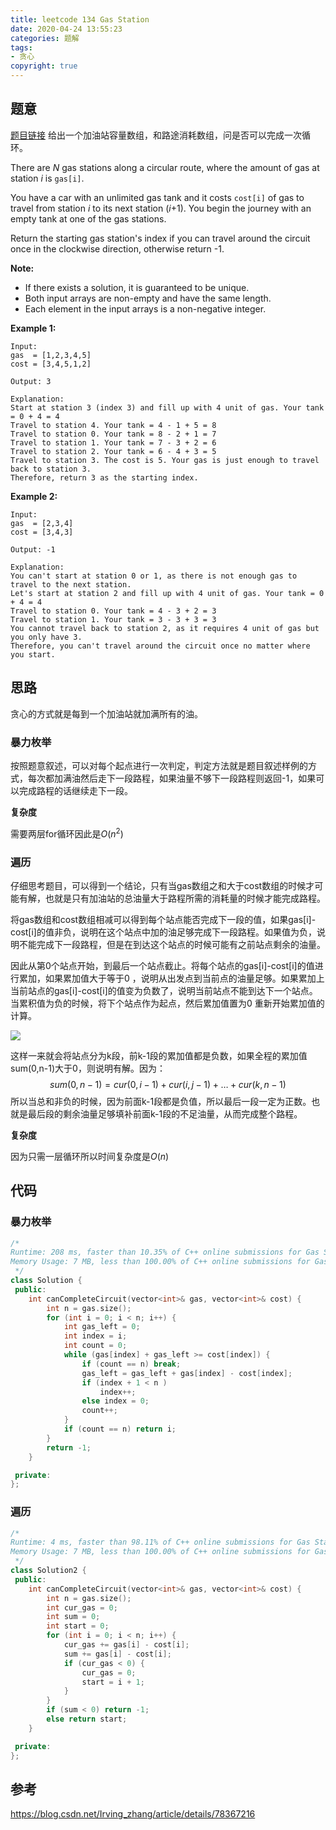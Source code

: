 ```yaml
---
title: leetcode 134 Gas Station
date: 2020-04-24 13:55:23
categories: 题解
tags:
- 贪心
copyright: true
---
```


## 题意

[题目链接](<https://leetcode.com/problems/gas-station/> )  给出一个加油站容量数组，和路途消耗数组，问是否可以完成一次循环。

There are *N* gas stations along a circular route, where the amount of gas at station *i* is `gas[i]`.

You have a car with an unlimited gas tank and it costs `cost[i]` of gas to travel from station *i* to its next station (*i*+1). You begin the journey with an empty tank at one of the gas stations.

Return the starting gas station's index if you can travel around the circuit once in the clockwise direction, otherwise return -1.

**Note:**

- If there exists a solution, it is guaranteed to be unique.
- Both input arrays are non-empty and have the same length.
- Each element in the input arrays is a non-negative integer.

**Example 1:**

```
Input: 
gas  = [1,2,3,4,5]
cost = [3,4,5,1,2]

Output: 3

Explanation:
Start at station 3 (index 3) and fill up with 4 unit of gas. Your tank = 0 + 4 = 4
Travel to station 4. Your tank = 4 - 1 + 5 = 8
Travel to station 0. Your tank = 8 - 2 + 1 = 7
Travel to station 1. Your tank = 7 - 3 + 2 = 6
Travel to station 2. Your tank = 6 - 4 + 3 = 5
Travel to station 3. The cost is 5. Your gas is just enough to travel back to station 3.
Therefore, return 3 as the starting index.
```

**Example 2:**

```
Input: 
gas  = [2,3,4]
cost = [3,4,3]

Output: -1

Explanation:
You can't start at station 0 or 1, as there is not enough gas to travel to the next station.
Let's start at station 2 and fill up with 4 unit of gas. Your tank = 0 + 4 = 4
Travel to station 0. Your tank = 4 - 3 + 2 = 3
Travel to station 1. Your tank = 3 - 3 + 3 = 3
You cannot travel back to station 2, as it requires 4 unit of gas but you only have 3.
Therefore, you can't travel around the circuit once no matter where you start.
```

## 思路

贪心的方式就是每到一个加油站就加满所有的油。

### 暴力枚举

按照题意叙述，可以对每个起点进行一次判定，判定方法就是题目叙述样例的方式，每次都加满油然后走下一段路程，如果油量不够下一段路程则返回-1，如果可以完成路程的话继续走下一段。

**复杂度**

需要两层for循环因此是$O(n^2)$ 

### 遍历

仔细思考题目，可以得到一个结论，只有当gas数组之和大于cost数组的时候才可能有解，也就是只有加油站的总油量大于路程所需的消耗量的时候才能完成路程。

将gas数组和cost数组相减可以得到每个站点能否完成下一段的值，如果gas[i]-cost[i]的值非负，说明在这个站点中加的油足够完成下一段路程。如果值为负，说明不能完成下一段路程，但是在到达这个站点的时候可能有之前站点剩余的油量。

因此从第0个站点开始，到最后一个站点截止。将每个站点的gas[i]-cost[i]的值进行累加，如果累加值大于等于0 ，说明从出发点到当前点的油量足够。如果累加上当前站点的gas[i]-cost[i]的值变为负数了，说明当前站点不能到达下一个站点。当累积值为负的时候，将下个站点作为起点，然后累加值置为0 重新开始累加值的计算。

![](https://res.cloudinary.com/bravey/image/upload/v1587711117/blog/coding/lc134.jpg )

这样一来就会将站点分为k段，前k-1段的累加值都是负数，如果全程的累加值sum(0,n-1)大于0，则说明有解。因为：
$$
sum(0,n-1) = cur(0,i-1) +cur(i,j-1)+\dots+cur(k,n-1)
$$
所以当总和非负的时候，因为前面k-1段都是负值，所以最后一段一定为正数。也就是最后段的剩余油量足够填补前面k-1段的不足油量，从而完成整个路程。

**复杂度**

因为只需一层循环所以时间复杂度是$O(n)$

## 代码

### 暴力枚举

```cc
/*
Runtime: 208 ms, faster than 10.35% of C++ online submissions for Gas Station.
Memory Usage: 7 MB, less than 100.00% of C++ online submissions for Gas Station.
 */
class Solution {
 public:
	int canCompleteCircuit(vector<int>& gas, vector<int>& cost) {
		int n = gas.size();
		for (int i = 0; i < n; i++) {
			int gas_left = 0;
			int index = i;
			int count = 0;
			while (gas[index] + gas_left >= cost[index]) {
				if (count == n) break;
				gas_left = gas_left + gas[index] - cost[index];
				if (index + 1 < n )
					index++;
				else index = 0;
				count++;
			}
			if (count == n) return i;
		}
		return -1;
	}

 private:
};
```

### 遍历

```cc
/*
Runtime: 4 ms, faster than 98.11% of C++ online submissions for Gas Station.
Memory Usage: 7 MB, less than 100.00% of C++ online submissions for Gas Station.
 */
class Solution2 {
 public:
	int canCompleteCircuit(vector<int>& gas, vector<int>& cost) {
		int n = gas.size();
		int cur_gas = 0;
		int sum = 0;
		int start = 0;
		for (int i = 0; i < n; i++) {
			cur_gas += gas[i] - cost[i];
			sum += gas[i] - cost[i];
			if (cur_gas < 0) {
				cur_gas = 0;
				start = i + 1;
			}
		}
		if (sum < 0) return -1;
		else return start;
	}

 private:
};
```

## 参考

<https://blog.csdn.net/Irving_zhang/article/details/78367216> 